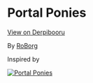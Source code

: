 # Portal Ponies

[View on Derpibooru](https://derpibooru.org/1665793)

By [RoBorg](https://twitter.com/RoBorg)

Inspired by

[![Portal Ponies](https://derpicdn.net/img/view/2012/6/28/23771__safe_artist-colon-2snacks_princess+celestia_princess+luna_animated_gamer+luna_portal_portal+%28valve%29_princess_two+best+sisters+play.gif)](https://www.derpibooru.org/23771)
